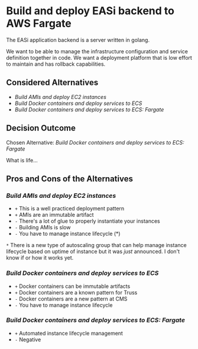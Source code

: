 # Build and deploy EASi backend to AWS Fargate

The EASi application backend is a server written in golang.

We want to be able to manage the infrastructure
configuration and service definition together in code.
We want a deployment platform that is low effort to
maintain and has rollback capabilities.

## Considered Alternatives

* *Build AMIs and deploy EC2 instances*
* *Build Docker containers and deploy services to ECS*
* *Build Docker containers and deploy services to ECS: Fargate*

## Decision Outcome

Chosen Alternative: *Build Docker containers and deploy services to ECS: Fargate*

What is life...

## Pros and Cons of the Alternatives

### *Build AMIs and deploy EC2 instances*

* `+` This is a well practiced deployment pattern
* `+` AMIs are an immutable artifact
* `-` There's a lot of glue to properly instantiate your instances
* `-` Building AMIs is slow
* `-` You have to manage instance lifecycle (*)

`*` There is a new type of autoscaling group that can help manage
instance lifecycle based on uptime of instance but it was _just_
announced. I don't know if or how it works yet.

### *Build Docker containers and deploy services to ECS*

* `+` Docker containers can be immutable artifacts
* `+` Docker containers are a known pattern for Truss
* `-` Docker containers are a new pattern at CMS
* `-` You have to manage instance lifecycle

### *Build Docker containers and deploy services to ECS: Fargate*

* `+` Automated instance lifecycle management
* `-` Negative
